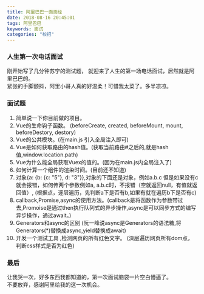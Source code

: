 ```yaml
---
title: 阿里巴巴一面面经
date: 2018-08-16 20:45:01
tags: 阿里巴巴
keywords: 面试
categories: "校招"
---
```

### 人生第一次电话面试
刚开始写了几分钟苏宁的测试题，
就迎来了人生的第一场电话面试，居然就是阿里巴巴的。  
紧张的手脚颤抖，阿里小哥人真的好温柔！可惜我太菜了。多半凉凉。
<!--more-->
### 面试题
1. 简单说一下你目前做的项目。
2. Vue的生命钩子函数。 (beforeCreate, created, beforeMount, mount, beforeDestory, destory)
3. Vue的公共模块。(在main.js 引入全局注入即可)
4. Vue是如何获取路由的hash值。(获取当前路由#之后的,就是hash值,window.location.path)
5. Vue为什么能全局获取Vuex的值的。(因为在main.js内全局注入了)
6. 如何计算一个组件的渲染时间。(目前还不知道)
7. 对象{a: {b: {c: "5"}, d: "3"}},对象的下面还是对象，例如a.b.c 但是如果没有c就会报错，如何传两个参数例如a, a.b.c时，不报错（空就返回null，有值就返回值）, (根据点，逐层遍历，先判断a下是否有b,如果有就在遍历b下是否有c)
8. callback,Promise,async的使用方法。(callback是将函数作为参数带过去,Promoise是通过then执行队列式的异步操作,async是可以同步方式的编写异步操作，通过await。)
9. Generators和async的区别 (阮一峰说async是Generators的语法糖,将Generators(*)替换成async,yield替换成await)
10. 开发一个测试工具 ,检测网页的所有红色文字。 (深层遍历网页所有dom点，判断css样式是否为红色)

### 最后
让我哭一次，好多东西我都知道的，第一次面试脑袋一片空白懵逼了。  
不要放弃，感谢阿里给我的这一次机会。
